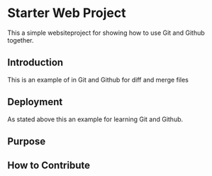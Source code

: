 # Starter Web Project

This a simple websiteproject for 
showing how to use Git and Github together.

## Introduction

This is an example of in Git and Github for diff and 
merge files

## Deployment

As stated above this an example for learning 
Git and Github.

## Purpose

## How to Contribute